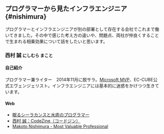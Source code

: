 ## プログラマーから見たインフラエンジニア {#nishimura}

プログラマーとインフラエンジニアが別の部署として存在する会社でこれまで働いてきました。その中で感じた考え方の違いや、問題点、両社が仲良くすることで生まれる相乗効果について話をしたいと思います。

### 西村 誠 <small>にしむら まこと</small>

[<i class="fa fa-facebook"></i>](https://www.facebook.com/makoto.nishimura.108)
[<i class="fa fa-twitter"></i>](https://twitter.com/coelacanth)
[<i class="fa fa-github"></i>](https://github.com/coelacanth77)

#### 自己紹介

プログラマー兼ライター　2014年11月に脱サラ。[Microsoft MVP](https://mvp.microsoft.com/ja-jp/mvp/Makoto%20Nishimura-5000324)、EC-CUBE公式エヴェンジェリスト。インフラエンジニアには基本的に迷惑をかけつつ生きています。

#### Web

* [眠るシーラカンスと水底のプログラマー](http://coelacanth.jp.net)
* [西村 誠：CodeZine（コードジン）](http://codezine.jp/author/1343)
* [Makoto Nishimura - Most Valuable Professional](https://mvp.microsoft.com/ja-jp/mvp/Makoto%20Nishimura-5000324)
